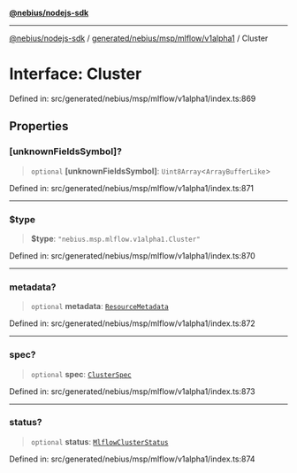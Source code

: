 [**@nebius/nodejs-sdk**](../../../../../../README.md)

---

[@nebius/nodejs-sdk](../../../../../../README.md) / [generated/nebius/msp/mlflow/v1alpha1](../README.md) / Cluster

# Interface: Cluster

Defined in: src/generated/nebius/msp/mlflow/v1alpha1/index.ts:869

## Properties

### \[unknownFieldsSymbol\]?

> `optional` **\[unknownFieldsSymbol\]**: `Uint8Array`\<`ArrayBufferLike`\>

Defined in: src/generated/nebius/msp/mlflow/v1alpha1/index.ts:871

---

### $type

> **$type**: `"nebius.msp.mlflow.v1alpha1.Cluster"`

Defined in: src/generated/nebius/msp/mlflow/v1alpha1/index.ts:870

---

### metadata?

> `optional` **metadata**: [`ResourceMetadata`](../../../../common/v1/interfaces/ResourceMetadata.md)

Defined in: src/generated/nebius/msp/mlflow/v1alpha1/index.ts:872

---

### spec?

> `optional` **spec**: [`ClusterSpec`](ClusterSpec.md)

Defined in: src/generated/nebius/msp/mlflow/v1alpha1/index.ts:873

---

### status?

> `optional` **status**: [`MlflowClusterStatus`](MlflowClusterStatus.md)

Defined in: src/generated/nebius/msp/mlflow/v1alpha1/index.ts:874
